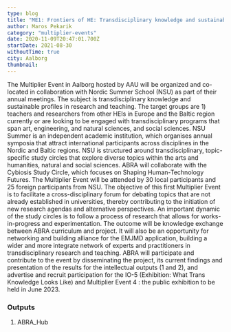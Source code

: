 ```yaml
---
type: blog
title: "ME1: Frontiers of HE: Transdisciplinary knowledge and sustainable profiles in research and teaching"
author: Maros Pekarik
category: "multiplier-events"
date: 2020-11-09T20:47:01.700Z
startDate: 2021-08-30
withoutTime: true
city: Aalborg
thumbnail:
---
```


The Multiplier Event in Aalborg hosted by AAU will be organized and co-located in collaboration with Nordic Summer School (NSU) as part of their annual meetings. The subject is transdisciplinary knowledge and sustainable profiles in research and teaching.
The target groups are 1) teachers and researchers from other HEIs in Europe and the Baltic region currently or are looking to be engaged with transdisciplinary programs that span art, engineering, and natural sciences, and social sciences. NSU Summer is an independent academic institution, which organises annual symposia that attract international participants across disciplines in the Nordic and Baltic regions. NSU is structured around transdisciplinary, topic-specific study circles that explore diverse topics within the arts and humanities, natural and social sciences. ABRA will collaborate with the Cybiosis Study Circle, which focuses on Shaping Human-Technology Futures.
The Multiplier Event will be attended by 30 local participants and 25 foreign participants from NSU.
The objective of this first Multiplier Event is to facilitate a cross-disciplinary forum for debating topics that are not already established in universities, thereby contributing to the initiation of new research agendas and alternative perspectives. An important dynamic of the study circles is to follow a process of research that allows for works-in-progress and experimentation. The outcome will be knowledge exchange between ABRA curriculum and project. It will also be an opportunity for networking and building alliance for the EMJMD application, building a wider and more integrate network of experts and practitioners in transdisciplinary research and teaching.
ABRA will participate and contribute to the event by disseminating the project, its current findings and presentation of the results for the intellectual outputs (1 and 2), and advertise and recruit participation for the IO-5 (Exhibition: What Trans Knowledge Looks Like) and Multiplier Event 4 : the public exhibition to be held in June 2023.

### Outputs
1. ABRA\_Hub
